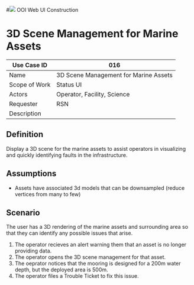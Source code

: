 #![](http://www.rpsgroup.com/images/2012-specific/RPSlogo.aspx) OOI Web UI Construction 
# 3D Scene Management for Marine Assets

| Use Case ID | 016 |
| --- | --- |
| Name | 3D Scene Management for Marine Assets           |
| Scope of Work | Status UI |
| Actors | Operator, Facility, Science |
| Requester | RSN |
| Description |  |

## Definition
Display a 3D scene for the marine assets to assist operators in visualizing and quickly identifying faults in the infrastructure.

## Assumptions
- Assets have associated 3d models that can be downsampled (reduce vertices from many to few)

## Scenario

The user has a 3D rendering of the marine assets and surrounding area so that they can identify any possible issues that arise. 

1. The operator recieves an alert warning them that an asset is no longer providing data.  
2. The operator opens the 3D scene management for that asset.
3. The oeprator notices that the mooring is designed for a 200m water depth, but the deployed area is 500m.
4. The operator files a Trouble Ticket to fix this issue.

